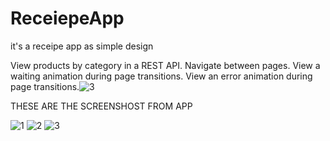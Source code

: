 # ReceiepeApp

it's a receipe app as simple design

  View products by category in a REST API.
  Navigate between pages.
  View a waiting animation during page transitions.
  View an error animation during page transitions.![3](https://user-images.githubusercontent.com/104502236/226168580-9c126c26-0b2d-412b-ad3e-479233fab06f.jpg)

THESE ARE THE SCREENSHOST FROM APP

![1](https://user-images.githubusercontent.com/104502236/226168574-54362bd9-873d-4f83-b7d9-2e72472cc75e.jpg)
![2](https://user-images.githubusercontent.com/104502236/226168577-3f3b9e77-309e-4bfb-83bb-9e530405bfeb.jpg)
![3](https://user-images.githubusercontent.com/104502236/226168588-7066ae66-1d0d-4888-9be6-9a283b6817cf.jpg)
